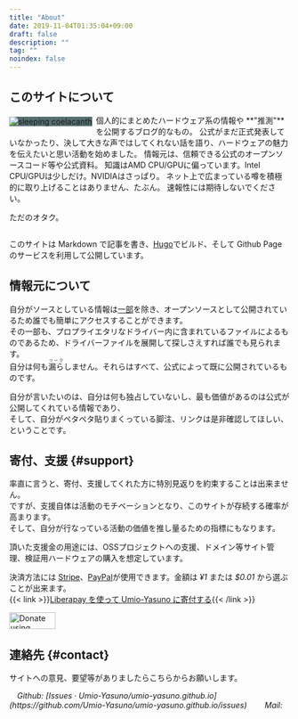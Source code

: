 ```yaml
---
title: "About"
date: 2019-11-04T01:35:04+09:00
draft: false
description: ""
tag: ""
noindex: false
---
```


<p></p>

## このサイトについて
<img src="/image/site-image.webp" title="sleeping coelacanth" style="max-width: 48%;max-height: 64%; float:left; margin:.3em .5em 0 0; background-color: #556F6F">
個人的にまとめたハードウェア系の情報や **"推測"** を公開するブログ的なもの。  
公式がまだ正式発表していなかったり、決して大きな声ではしてくれない話を語り、ハードウェアの魅力を伝えたいと思い活動を始めました。  
情報元は、信頼できる公式のオープンソースコード等や公式資料。  
知識はAMD CPU/GPUに偏っています。Intel CPU/GPUは少しだけ。NVIDIAはさっぱり。  
ネット上で広まっている噂を積極的に取り上げることはありません、たぶん。  
速報性には期待しないでください。  

ただのオタク。  

<div style="clear:left"></div>

このサイトは Markdown で記事を書き、[Hugo](https://github.com/gohugoio/hugo)でビルド、そして Github Page のサービスを利用して公開しています。  

## 情報元について
自分がソースとしている情報は[一部](/posts/2019/12/30/did-rid-product-matome-p2/)を除き、オープンソースとして公開されているため誰でも簡単にアクセスすることができます。  
その一部も、プロプライエタリなドライバー内に含まれているファイルによるものであるため、ドライバーファイルを展開して探しさえすれば誰でも見られます。  
自分は何も<ruby>漏ら<rt>リーク</rt></ruby>しません。それらはすべて、公式によって既に公開されているものです。  

自分が言いたいのは、自分は何も独占していないし、最も価値があるのは公式が公開してくれている情報であり、  
そして、自分がペタペタ貼りまくっている脚注、リンクは是非確認してほしい、ということです。  

## 寄付、支援 {#support}
率直に言うと、寄付、支援してくれた方に特別見返りを約束することは出来ません。  
ですが、支援自体は活動のモチベーションとなり、このサイトが存続する確率が高まります。  
そして、自分が行なっている活動の価値を推し量るための指標にもなります。  

頂いた支援金の用途には、OSSプロジェクトへの支援、ドメイン等サイト管理、検証用ハードウェアの購入を想定しています。  

決済方法には [Stripe](https://stripe.com/)、[PayPal](https://www.paypal.com)が使用できます。金額は *&yen;1* または *$0.01* から選ぶことが出来ます。  
{{< link >}}[Liberapay を使って Umio-Yasuno に寄付する](https://liberapay.com/Umio-Yasuno/donate){{< /link >}}

<a href="https://liberapay.com/Umio-Yasuno/donate" target="_blank"><img alt="Donate using Liberapay" src="https://liberapay.com/assets/widgets/donate.svg" style="border:none;margin:0;" width="83px" height="30px"></a>

## 連絡先 {#contact}
サイトへの意見、要望等がありましたらこちらからお願いします。
<address>
&emsp;Github: [Issues · Umio-Yasuno/umio-yasuno.github.io](https://github.com/Umio-Yasuno/umio-yasuno.github.io/issues)  
&emsp;&emsp;Mail: <span class="mail"></span>
</address><br>

<!--
The Cloths of Heaven

Had I the heaven's embroidered cloths,
Enwrought with golden and silver light,
The blue and the dim and the dark cloths
Of night and light and the half-light;
I would spread the cloths under your feet:
But I, being poor, have only my dreams;  
I have spread my dreams under your feet;  
Tread softly because you tread on my dreams.  

W. B. Yeats
-->
